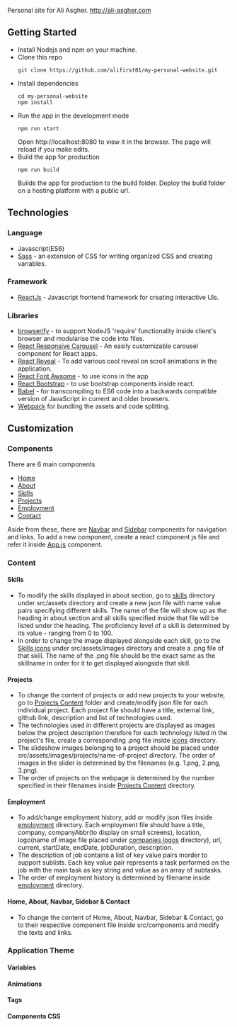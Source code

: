 Personal site for Ali Asgher.
http://ali-asgher.com

## Getting Started
- Install Nodejs and npm on your machine.
- Clone this repo
  ```
  git clone https://github.com/alifirst01/my-personal-website.git
  ```
- Install dependencies
  ```
  cd my-personal-website
  npm install
  ```
- Run the app in the development mode
  ```
  npm run start
  ```
  Open http://localhost:8080 to view it in the browser.
  The page will reload if you make edits.
- Build the app for production
  ```
  npm run build
  ```
  Builds the app for production to the build folder. Deploy the build folder on a hosting platform with a public url.


## Technologies
### Language
  - Javascript(ES6)
  - [Sass](https://sass-lang.com/) - an extension of CSS for writing organized CSS and creating variables.
### Framework
  - [ReactJs](https://reactjs.org/) - Javascript frontend framework for creating interactive UIs.
### Libraries
  - [browserify](http://browserify.org/) - to support NodeJS 'require' functionality inside client's browser and modularise the code into files.
  - [React Responsive Carousel](https://www.npmjs.com/package/react-responsive-carousel) - An easily customizable carousel component for React apps.
  - [React Reveal](https://www.npmjs.com/package/react-reveal) - To add various cool reveal on scroll animations in the application.
  - [React Font Awsome](https://fontawesome.com/how-to-use/on-the-web/using-with/react) - to use icons in the app
  - [React Bootstrap](https://react-bootstrap.github.io/) - to use bootstrap components inside react.
  - [Babel](https://babeljs.io/) - for transcompiling to ES6 code into a backwards compatible version of JavaScript in current and older browsers.
  - [Webpack](https://webpack.js.org/) for bundling the assets and code splitting.
  

## Customization
### Components
  There are 6 main components
  - [Home](https://github.com/alifirst01/my-personal-website/blob/master/src/components/Home.js)
  - [About](https://github.com/alifirst01/my-personal-website/blob/master/src/components/About/About.js)
  - [Skills](https://github.com/alifirst01/my-personal-website/blob/master/src/components/About/Skills.js)
  - [Projects](https://github.com/alifirst01/my-personal-website/blob/master/src/components/Projects/Projects.js)
  - [Employment](https://github.com/alifirst01/my-personal-website/blob/master/src/components/Employment/Employment.js)
  - [Contact](https://github.com/alifirst01/my-personal-website/blob/master/src/components/Contact.js)
  
  Aside from these, there are [Navbar](https://github.com/alifirst01/my-personal-website/blob/master/src/components/Navbar.js) and [Sidebar](https://github.com/alifirst01/my-personal-website/blob/master/src/components/Sidebar.js) components for navigation and links.
  To add a new component, create a react component js file and refer it inside [App.js](https://github.com/alifirst01/my-personal-website/blob/master/src/App.js) component.
  
### Content
#### Skills
  - To modify the skills displayed in about section, go to [skills](https://github.com/alifirst01/my-personal-website/tree/master/src/assets/skills) directory under src/assets directory and create a new json file with name value pairs specifying different skills. The name of the file will show up as the heading in about section and all skills specified inside that file will be listed under the heading. The proficiency level of a skill is determined by its value - ranging from 0 to 100.
  - In order to change the image displayed alongside each skill, go to the [Skills icons](https://github.com/alifirst01/my-personal-website/tree/master/src/assets/images/skills-icons) under src/assets/images directory and create a .png file of that skill. The name of the .png file should be the exact same as the skillname in order for it to get displayed alongside that skill.
#### Projects
  - To change the content of projects or add new projects to your website, go to [Projects Content](https://github.com/alifirst01/my-personal-website/tree/master/src/assets/projects_content) folder and create/modify json file for each individual project. Each project file should have a title, external link, github link, description and list of technologies used. 
  - The technologies used in different projects are displayed as images below the project description therefore for each technology listed in the project's file, create a corresponding .png file inside [icons](https://github.com/alifirst01/my-personal-website/tree/master/src/assets/images/icons) directory.
  - The slideshow images belonging to a project should be placed under src/assets/images/projects/name-of-project directory. The order of images in the slider is determined by the filenames (e.g. 1.png, 2.png, 3.png).
  - The order of projects on the webpage is determined by the number specified in their filenames inside [Projects Content](https://github.com/alifirst01/my-personal-website/tree/master/src/assets/projects_content) directory.
#### Employment
 - To add/change employment history, add or modify json files inside [employment](https://github.com/alifirst01/my-personal-website/blob/master/src/assets/employment) directory. Each employment file should have a title, company, companyAbbr(to display on small screens), location, logo(name of image file placed under [companies logos](https://github.com/alifirst01/my-personal-website/tree/master/src/assets/images/companies-logos) directory), url, current, startDate, endDate, jobDuration, description.
  - The description of job contains a list of key value pairs inorder to support sublists. Each key value pair represents a task performed on the job with the main task as key string and value as an array of subtasks.
  - The order of employment history is determined by filename inside [employment](https://github.com/alifirst01/my-personal-website/blob/master/src/assets/employment) directory.
  
#### Home, About, Navbar, Sidebar & Contact
 - To change the content of Home, About, Navbar, Sidebar & Contact, go to their respective component file inside src/components and modify the texts and links. 

### Application Theme
#### Variables
#### Animations
#### Tags
#### Components CSS
